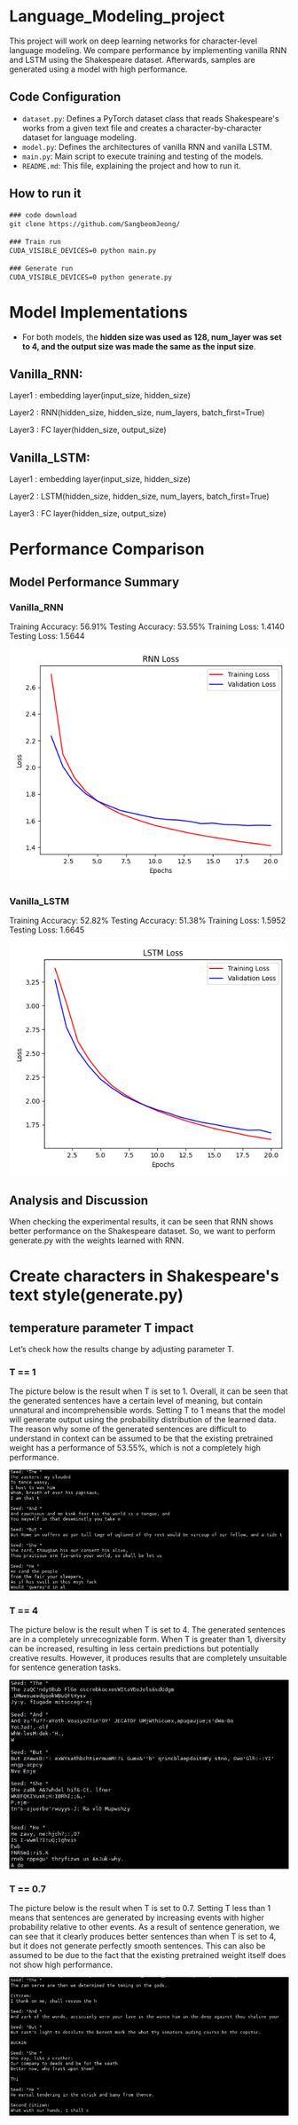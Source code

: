 # Language_Modeling_project

This project will work on deep learning networks for character-level language modeling. We compare performance by implementing vanilla RNN and LSTM using the Shakespeare dataset. Afterwards, samples are generated using a model with high performance.

## Code Configuration

- `dataset.py`: Defines a PyTorch dataset class that reads Shakespeare's works from a given text file and creates a character-by-character dataset for language modeling.
- `model.py`: Defines the architectures of vanilla RNN and vanilla LSTM.
- `main.py`: Main script to execute training and testing of the models.
- `README.md`: This file, explaining the project and how to run it.

## How to run it 
```
### code download
git clone https://github.com/SangbeomJeong/

### Train run
CUDA_VISIBLE_DEVICES=0 python main.py

### Generate run 
CUDA_VISIBLE_DEVICES=0 python generate.py
```

# Model Implementations
* For both models, the **hidden size was used as 128, num_layer was set to 4, and the output size was made the same as the input size**.
## Vanilla_RNN:

Layer1 : embedding layer(input_size, hidden_size)

Layer2 : RNN(hidden_size, hidden_size, num_layers, batch_first=True)

Layer3 : FC layer(hidden_size, output_size)

## Vanilla_LSTM:

Layer1 : embedding layer(input_size, hidden_size)

Layer2 : LSTM(hidden_size, hidden_size, num_layers, batch_first=True)

Layer3 : FC layer(hidden_size, output_size)


# Performance Comparison

## Model Performance Summary
### Vanilla_RNN

Training Accuracy: 56.91%
Testing Accuracy: 53.55%
Training Loss: 1.4140
Testing Loss: 1.5644

![Uploading training_testing_metrics.png…](figures/RNN_loss.png)

### Vanilla_LSTM

Training Accuracy: 52.82%
Testing Accuracy: 51.38%
Training Loss: 1.5952
Testing Loss: 1.6645

![Uploading training_testing_metrics.png…](figures/LSTM_loss.png)

## Analysis and Discussion
When checking the experimental results, it can be seen that RNN shows better performance on the Shakespeare dataset. So, we want to perform generate.py with the weights learned with RNN.


# Create characters in Shakespeare's text style(generate.py)

## temperature parameter T impact
Let’s check how the results change by adjusting parameter T.

### T == 1
The picture below is the result when T is set to 1. Overall, it can be seen that the generated sentences have a certain level of meaning, but contain unnatural and incomprehensible words. Setting T to 1 means that the model will generate output using the probability distribution of the learned data. The reason why some of the generated sentences are difficult to understand in context can be assumed to be that the existing pretrained weight has a performance of 53.55%, which is not a completely high performance.

![Uploading generate.png…](figures/T_is_1.png)

### T == 4
The picture below is the result when T is set to 4. The generated sentences are in a completely unrecognizable form. When T is greater than 1, diversity can be increased, resulting in less certain predictions but potentially creative results. However, it produces results that are completely unsuitable for sentence generation tasks.

![Uploading generate.png…](figures/T_is_4.png)

### T == 0.7
The picture below is the result when T is set to 0.7. Setting T less than 1 means that sentences are generated by increasing events with higher probability relative to other events. As a result of sentence generation, we can see that it clearly produces better sentences than when T is set to 4, but it does not generate perfectly smooth sentences. This can also be assumed to be due to the fact that the existing pretrained weight itself does not show high performance.

![Uploading generate.png…](figures/T_is_0_7.png)







